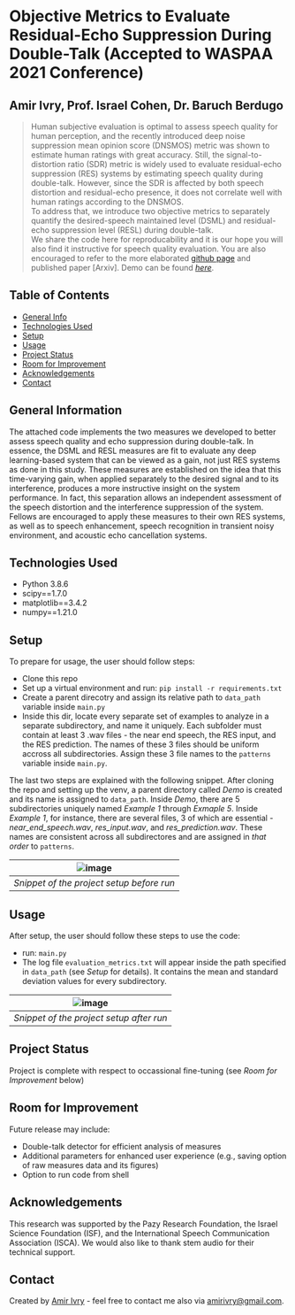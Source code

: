 # Objective Metrics to Evaluate Residual-Echo Suppression During Double-Talk (Accepted to WASPAA 2021 Conference)
## Amir Ivry, Prof. Israel Cohen, Dr. Baruch Berdugo
> Human subjective evaluation is optimal to assess speech quality for human perception, and the recently introduced deep noise suppression mean opinion score (DNSMOS) metric was shown to estimate human ratings with great accuracy. Still, the signal-to-distortion ratio (SDR) metric is widely used to evaluate residual-echo suppression (RES) systems by estimating speech quality during double-talk. However, since the SDR is affected by both speech distortion and residual-echo presence, it does not correlate well with human ratings according to the DNSMOS. <br/> To address that, we introduce two objective metrics to separately quantify the desired-speech maintained level (DSML) and residual-echo suppression level (RESL) during double-talk. <br/> We share the code here for reproducability and it is our hope you will also find it instructive for speech quality evaluation. You are also encouraged to refer to the more elaborated [github page](https://amirivry-aka-ai.github.io/DSML-and-RESL-measures/) and published paper [Arxiv].
> Demo can be found [_here_](https://soundcloud.com/ai4audio/sets/objective-metrics-to-evaluate-residual-echo-suppression-during-double-talk). 


## Table of Contents
* [General Info](#general-information)
* [Technologies Used](#technologies-used)
* [Setup](#setup)
* [Usage](#usage)
* [Project Status](#project-status)
* [Room for Improvement](#room-for-improvement)
* [Acknowledgements](#acknowledgements)
* [Contact](#contact)


## General Information
The attached code implements the two measures we developed to better assess speech quality and echo suppression during double-talk. In essence, the DSML and RESL measures are fit to evaluate any deep learning-based system that can be viewed as a gain, not just RES systems as done in this study. These measures are established on the idea that this time-varying gain, when applied separately to the desired signal and to its interference, produces a more instructive insight on the system performance. In fact, this separation allows an independent assessment of the speech distortion and the interference suppression of the system. Fellows are encouraged to apply these measures to their own RES systems, as well as to speech enhancement, speech recognition in transient noisy environment, and acoustic echo cancellation systems. 


## Technologies Used
- Python 3.8.6
- scipy==1.7.0
- matplotlib==3.4.2
- numpy==1.21.0


## Setup
To prepare for usage, the user should follow steps:
- Clone this repo
- Set up a virtual environment and run: `pip install -r requirements.txt`
- Create a parent direcotry and assign its relative path to `data_path` variable inside `main.py`
- Inside this dir, locate every separate set of examples to analyze in a separate subdirectory, and name it uniquely. Each subfolder must contain at least 3 .wav files - the near end speech, the RES input, and the RES prediction. The names of these 3 files should be uniform accross all subdirectories. Assign these 3 file names to the `patterns` variable inside `main.py`. 

The last two steps are explained with the following snippet. After cloning the repo and setting up the venv, a parent directory called _Demo_ is created and its name is assigned to `data_path`. Inside _Demo_, there are 5 subdirectories uniquely named _Example 1_ through _Exmaple 5_. Inside _Example 1_, for instance, there are several files, 3 of which are essential - _near_end_speech.wav_, _res_input.wav_, and _res_prediction.wav_. These names are consistent across all subdirectores and are assigned in *that order* to `patterns`.


| ![image](https://user-images.githubusercontent.com/22732198/125336393-64a29000-e356-11eb-910d-1b7af4520549.png) |
|:--:|
| *Snippet of the project setup before run* |


## Usage
After setup, the user should follow these steps to use the code:
- run: `main.py`
- The log file `evaluation_metrics.txt` will appear inside the path specified in `data_path` (see _Setup_ for details). It contains the mean and standard deviation values for every subdirectory.


| ![image](https://user-images.githubusercontent.com/22732198/125337140-4ab57d00-e357-11eb-91d7-40c16f2864f8.png) |
|:--:|
| *Snippet of the project setup after run* |


## Project Status
Project is complete with respect to occassional fine-tuning (see _Room for Improvement_ below)


## Room for Improvement
Future release may include: 
- Double-talk detector for efficient analysis of measures
- Additional parameters for enhanced user experience (e.g., saving option of raw measures data and its figures)
- Option to run code from shell


## Acknowledgements
This research was supported by the Pazy Research Foundation, the Israel Science Foundation (ISF), and the International Speech Communication Association (ISCA). We would also like to thank stem audio for their technical support.


## Contact
Created by [Amir Ivry](https://www.linkedin.com/in/amirivry/) - feel free to contact me also via [amirivry@gmail.com](amirivry@gmail.com).

